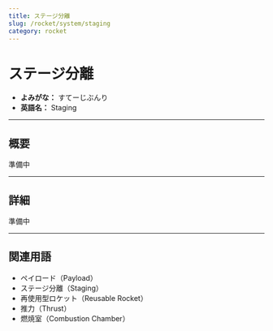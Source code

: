 ```yaml
---
title: ステージ分離
slug: /rocket/system/staging
category: rocket
---
```


# ステージ分離

- **よみがな：** すてーじぶんり  
- **英語名：** Staging  

---

## 概要

準備中  

---

## 詳細

準備中  

---

## 関連用語

- ペイロード（Payload）
- ステージ分離（Staging）
- 再使用型ロケット（Reusable Rocket）
- 推力（Thrust）
- 燃焼室（Combustion Chamber）
